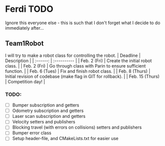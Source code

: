 # Ferdi TODO
Ignore this everyone else - this is such that I don't forget what I decide to do immediately after...

## Team1Robot
I will try to make a robot class for controlling the robot.
| Deadline        | Description                                                   |
| :------:        | :----------                                                   |
| Feb. 2 (Fri)    | Create the initial robot class.                               |
| Feb. 2 (Fri)    | Go through class with Parin to ensure sufficient function.    |
| Feb. 6 (Tues)   | Fix and finish robot class.                                   |
| Feb. 8 (Thurs)  | Initial revision of codebase (make flag in GIT for rollback). |
| Feb. 15 (Thurs) | Competition day!                                              |

### TODO:
- [ ] Bumper subscription and getters
- [ ] Odometry subscription and getters
- [ ] Laser scan subscription and getters
- [ ] Velocity setters and publishers
- [ ] Blocking travel (with errors on collisions) setters and publishers
- [ ] Bumper error class
- [ ] Setup header-file, and CMakeLists.txt for easier use
